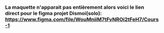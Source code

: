 ### La maquette n'apparait pas entièrement alors voici le lien direct pour le figma projet Dismoi(solo): https://www.figma.com/file/WouMniiM7tFvNROi2tFeH7/Cours-1


